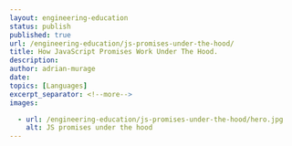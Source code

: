```yaml
---
layout: engineering-education
status: publish
published: true
url: /engineering-education/js-promises-under-the-hood/
title: How JavaScript Promises Work Under The Hood.
description: 
author: adrian-murage
date: 
topics: [Languages]
excerpt_separator: <!--more-->
images:

  - url: /engineering-education/js-promises-under-the-hood/hero.jpg
    alt: JS promises under the hood
---
```

